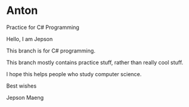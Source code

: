# Anton
Practice for C# Programming

Hello, I am Jepson

This branch is for C# programming.

This branch mostly contains practice stuff, rather than really cool stuff.

I hope this helps people who study computer science.

Best wishes

Jepson Maeng

